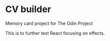 # CV builder

Memory card project for The Odin Project

This is to further test React focusing on effects.